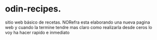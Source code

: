 # odin-recipes.
 sitio web básico de recetas.
 NORefra esta elaborando una nueva pagina web
 y cuando la termine tendre mas claro como realizarla desde ceros lo voy ha hacer rapido e inmediato

